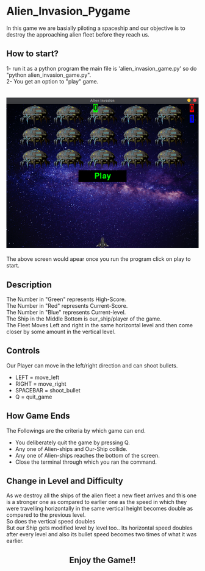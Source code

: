 # Alien_Invasion_Pygame
In this game we are basially piloting a spaceship and our objective is to destroy the approaching alien fleet before they reach us.

## How to start?
1- run it as a python program the main file is 'alien_invasion_game.py' so do "python alien_invasion_game.py".
<br>
2- You get an option to "play" game.
<br>
<br>
<br>
<img src="alien_invasion/images/Screenshot%20from%202020-06-18%2019-48-18.png">
<br>
<br>
The above screen would apear once you run the program click on play to start.

## Description
The Number in "Green" represents High-Score.<br>
The Number in "Red" represents Current-Score.<br>
The Number in "Blue" represents Current-level.<br>
The Ship in the Middle Bottom is our_ship/player of the game.
<br>
The Fleet Moves Left and right in the same horizontal level and then come closer by some amount in the vertical level.

## Controls
Our Player can move in the left/right direction and can shoot bullets.<br>
<ul>
  <li> LEFT = move_left </li>
  <li> RIGHT = move_right </li>
  <li> SPACEBAR = shoot_bullet </li>
  <li> Q = quit_game </li>
</ul>  

## How Game Ends
The Followings are the criteria by which game can end.
<ul>
  <li>You deliberately quit the game by pressing Q.</li>
  <li>Any one of Alien-ships and Our-Ship collide. </li>
  <li>Any one of Alien-ships reaches the bottom of the screen. </li>
  <li>Close the terminal through which you ran the command. </li>
</ul> 

## Change in Level and Difficulty
As we destroy all the ships of the alien fleet a new fleet arrives and this one is a stronger one as compared to earlier one as the speed in which they were travelling horizontally in the same vertical height becomes double as compared to the previous level. <br>
So does the vertical speed doubles<br>
But our Ship gets modified level by level too.. Its horizontal speed doubles after every level and also its bullet speed becomes two times of what it was earlier.

<h2 align="center"> Enjoy the Game!! </h2>
